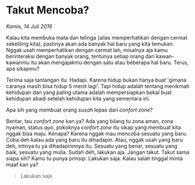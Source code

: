 # Takut Mencoba?

_Kamis, 14 Juli 2016_

Kalau kita membuka mata dan telinga (alias memperhatikan dengan cermat sekeliling kita), pastinya akan ada banyak hal baru yang kita temukan. Nggak usah memperhatikan dengan cermat lah, misalnya aja kamu berinteraksi dengan banyak orang, tentunya setiap orang dari kawan-kawanmu itu akan mengajakmu dengan satu atau beberapa hal baru. Terus, apa sikapmu?

Terima saja tantangan itu. Hadapi. Karena hidup bukan hanya buat 'gimana caranya masih bisa hidup 5 menit lagi'. Tapi hidup adalah tentang menikmati kehidupan dan yang paling utama adalah mempersiapkan bekal buat kehidupan abadi setelah kehidupan kita yang sementara ini.

Apa sih yang membuat orang _susah_ lepas dari _confort zone_?

Bentar, tau _confort zone_ kan ya? Ada yang bilang tu zona aman, zona nyaman, status quo, pokoknya _confort zone_ itu sikap yang membuat kita nggak bisa maju. Kenapa? Karena nggak mau mencoba sesuatu yang baru. Coba deh kalau ada yang baru itu dihadapin. Atau, nggak usah yang baru deh, intinya tu ya dihadapinnnya itu. Sesuatu yang benar, sesuatu yang baik, sesuatu yang mulia. Sudah deh, lakukan aja. Jangan takut. Takut sama siapa sih? Kamu tu punya prinsip. Lakukan saja. Kalau salah tinggal minta maaf kan ya?

> Lakukan saja